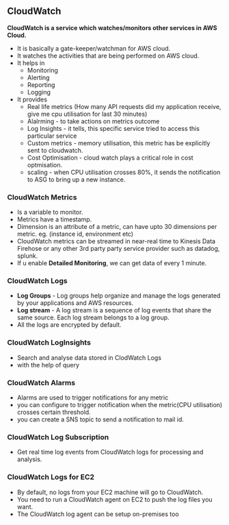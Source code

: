 ## CloudWatch

**CloudWatch is a service which watches/monitors other services in AWS Cloud.**

- It is basically a gate-keeper/watchman for AWS cloud.
- It watches the activities that are being performed on AWS cloud.
- It helps in
   -  Monitoring
   -  Alerting
   -  Reporting
   -  Logging
- It provides
   - Real life metrics (How many API requests did my application receive, give me cpu utilisation for last 30 minutes)
   - Alalrming - to take actions on metrics outcome
   - Log Insights - it tells, this specific service tried to access this particular service
   - Custom metrics - memory utilisation, this metric has be explicitly sent to cloudwatch.
   - Cost Optimisation - cloud watch plays a critical role in cost optmisation.
   - scaling - when CPU utilisation crosses 80%, it sends the notification to ASG to bring up a new instance.

### CloudWatch Metrics

- Is a variable to monitor.
- Metrics have a timestamp.
- Dimension is an attribute of a metric, can have upto 30 dimensions per metric. eg. (instance id, environment etc)
- CloudWatch metrics can be streamed in near-real time to Kinesis Data Firehose or any other 3rd party party service provider such as datadog, splunk.
- If u enable **Detailed Monitoring**, we can get data of every 1 minute.
  
### CloudWatch Logs

- **Log Groups** - Log groups help organize and manage the logs generated by your applications and AWS resources.
- **Log stream** - A log stream is a sequence of log events that share the same source. Each log stream belongs to a log group.
- All the logs are encrypted by default.

### CloudWatch LogInsights

- Search and analyse data stored in ClodWatch Logs
- with the help of query

### CloudWatch Alarms

- Alarms are used to trigger notifications for any metric
- you can configure to trigger notification when the metric(CPU utilisation) crosses certain threshold.
- you can create a SNS topic to send a notification to mail id.

### CloudWatch Log Subscription

- Get real time log events from CloudWatch logs for processing and analysis.

### CloudWatch Logs for EC2

- By default, no logs from your EC2 machine will go to CloudWatch.
- You need to run a CloudWatch agent on EC2 to push the log files you want.
- The CloudWatch log agent can be setup on-premises too 


  
